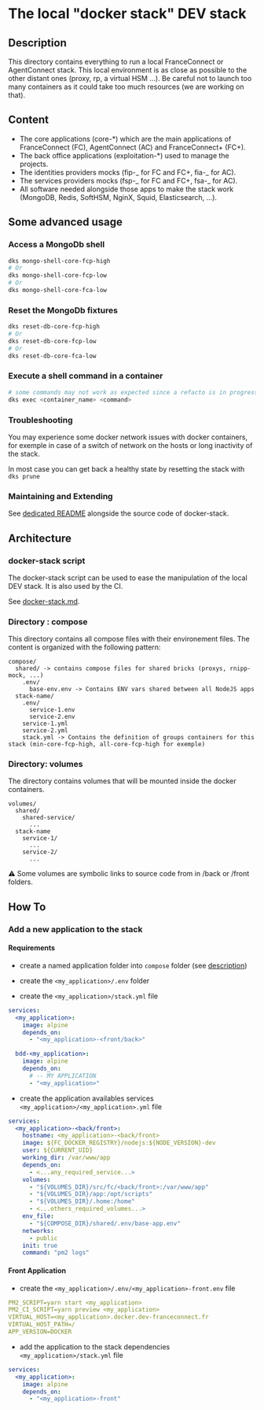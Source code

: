 # The local "docker stack" DEV stack

## Description

This directory contains everything to run a local FranceConnect or AgentConnect stack. This local environment is as close as possible to the other distant ones (proxy, rp, a virtual HSM ...). Be careful not to launch too many containers as it could take too much resources (we are working on that).

## Content

- The core applications (core-\*) which are the main applications of FranceConnect (FC), AgentConnect (AC) and FranceConnect+ (FC+).
- The back office applications (exploitation-\*) used to manage the projects.
- The identities providers mocks (fip-_ for FC and FC+, fia-_ for AC).
- The services providers mocks (fsp-_ for FC and FC+, fsa-_ for AC).
- All software needed alongside those apps to make the stack work (MongoDB, Redis, SoftHSM, NginX, Squid, Elasticsearch, ...).

## Some advanced usage

### Access a MongoDb shell

```bash
dks mongo-shell-core-fcp-high
# Or
dks mongo-shell-core-fcp-low
# Or
dks mongo-shell-core-fca-low
```

### Reset the MongoDb fixtures

```bash
dks reset-db-core-fcp-high
# Or
dks reset-db-core-fcp-low
# Or
dks reset-db-core-fca-low
```

### Execute a shell command in a container

```bash
# some commands may not work as expected since a refacto is in progress
dks exec <container_name> <command>
```

### Troubleshooting

You may experience some docker network issues with docker containers, for exemple in case of a switch of network on the hosts or long inactivity of the stack.

In most case you can get back a healthy state by resetting the stack with `dks prune`

### Maintaining and Extending

See [dedicated README](../bash/README.md) alongside the source code of docker-stack.

## Architecture

### docker-stack script

The docker-stack script can be used to ease the manipulation of the local DEV stack. It is also used by the CI.

See [docker-stack.md](_doc/docker-stack.md).

### Directory : compose

This directory contains all compose files with their environement files. The content is organized with the following pattern:

```
compose/
  shared/ -> contains compose files for shared bricks (proxys, rnipp-mock, ...)
    .env/
      base-env.env -> Contains ENV vars shared between all NodeJS apps
  stack-name/
    .env/
      service-1.env
      service-2.env
    service-1.yml
    service-2.yml
    stack.yml -> Contains the definition of groups containers for this stack (min-core-fcp-high, all-core-fcp-high for exemple)
```

### Directory: volumes

The directory contains volumes that will be mounted inside the docker containers.

```
volumes/
  shared/
    shared-service/
      ...
  stack-name
    service-1/
      ...
    service-2/
      ...
```

⚠️ Some volumes are symbolic links to source code from in /back or /front folders.

## How To

### Add a new application to the stack

#### Requirements

- create a named application folder into `compose` folder (see [description](#directory--compose))
- create the `<my_application>/.env` folder

- create the `<my_application>/stack.yml` file

```yml
services:
  <my_application>:
    image: alpine
    depends_on:
      - "<my_application>-<front/back>"

  bdd-<my_application>:
    image: alpine
    depends_on:
      # -- MY APPLICATION
      - "<my_application>"
```

- create the application availables services `<my_application>/<my_application>.yml` file

```yml
services:
  <my_application>-<back/front>:
    hostname: <my_application>-<back/front>
    image: ${FC_DOCKER_REGISTRY}/nodejs:${NODE_VERSION}-dev
    user: ${CURRENT_UID}
    working_dir: /var/www/app
    depends_on:
      - <...any_required_service...>
    volumes:
      - "${VOLUMES_DIR}/src/fc/<back/front>:/var/www/app"
      - "${VOLUMES_DIR}/app:/opt/scripts"
      - "${VOLUMES_DIR}/.home:/home"
      - <...others_required_volumes...>
    env_file:
      - "${COMPOSE_DIR}/shared/.env/base-app.env"
    networks:
      - public
    init: true
    command: "pm2 logs"
```

#### Front Application

- create the `<my_application>/.env/<my_application>-front.env` file

```yml
PM2_SCRIPT=yarn start <my_application>
PM2_CI_SCRIPT=yarn preview <my_application>
VIRTUAL_HOST=<my_application>.docker.dev-franceconnect.fr
VIRTUAL_HOST_PATH=/
APP_VERSION=DOCKER
```

- add the application to the stack dependencies `<my_application>/stack.yml` file

```yml
services:
  <my_application>:
    image: alpine
    depends_on:
      - "<my_application>-front"
```
